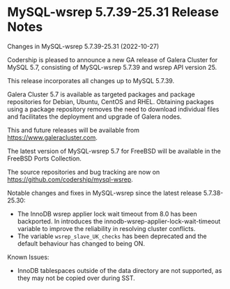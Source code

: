 # MySQL-wsrep 5.7.39-25.31 Release Notes

Changes in MySQL-wsrep 5.7.39-25.31 (2022-10-27)

Codership is pleased to announce a new GA release of Galera Cluster for MySQL 5.7, consisting of MySQL-wsrep 5.7.39 and wsrep API version 25.

This release incorporates all changes up to MySQL 5.7.39.

Galera Cluster 5.7 is available as targeted packages and package repositories for Debian, Ubuntu, CentOS and RHEL. Obtaining packages using a package repository removes the need to download individual files and facilitates the deployment and upgrade of Galera nodes.

This and future releases will be available from https://www.galeracluster.com.

The latest version of MySQL-wsrep 5.7 for FreeBSD will be available in the FreeBSD Ports Collection.

The source repositories and bug tracking are now on https://github.com/codership/mysql-wsrep.

Notable changes and fixes in MySQL-wsrep since the latest release 5.7.38-25.30:

* The InnoDB wsrep applier lock wait timeout from 8.0 has been backported. In introduces the innodb-wsrep-applier-lock-wait-timeout variable to improve the reliability in resolving cluster conflicts.
* The variable `wsrep_slave_UK_checks` has been deprecated and the default behaviour has changed to being ON.

Known Issues:

* InnoDB tablespaces outside of the data directory are not supported, as they may not be copied over during SST.
